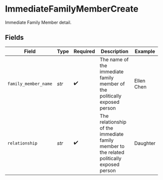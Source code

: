 # ImmediateFamilyMemberCreate

Immediate Family Member detail.


## Fields

| Field                                                                                     | Type                                                                                      | Required                                                                                  | Description                                                                               | Example                                                                                   |
| ----------------------------------------------------------------------------------------- | ----------------------------------------------------------------------------------------- | ----------------------------------------------------------------------------------------- | ----------------------------------------------------------------------------------------- | ----------------------------------------------------------------------------------------- |
| `family_member_name`                                                                      | *str*                                                                                     | :heavy_check_mark:                                                                        | The name of the immediate family member of the politically exposed person                 | Ellen Chen                                                                                |
| `relationship`                                                                            | *str*                                                                                     | :heavy_check_mark:                                                                        | The relationship of the immediate family member to the related politically exposed person | Daughter                                                                                  |